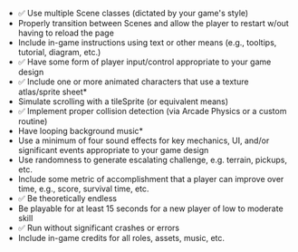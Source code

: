 * ✅ Use multiple Scene classes (dictated by your game's style)
* Properly transition between Scenes and allow the player to restart w/out having to reload the page
* Include in-game instructions using text or other means (e.g., tooltips, tutorial, diagram, etc.)
* ✅ Have some form of player input/control appropriate to your game design
* ✅ Include one or more animated characters that use a texture atlas/sprite sheet*
* Simulate scrolling with a tileSprite (or equivalent means)
* ✅ Implement proper collision detection (via Arcade Physics or a custom routine)
* Have looping background music*
* Use a minimum of four sound effects for key mechanics, UI, and/or significant events appropriate to your game design
* Use randomness to generate escalating challenge, e.g. terrain, pickups, etc.
* Include some metric of accomplishment that a player can improve over time, e.g., score, survival time, etc.
* ✅ Be theoretically endless
* Be playable for at least 15 seconds for a new player of low to moderate skill
* ✅ Run without significant crashes or errors
* Include in-game credits for all roles, assets, music, etc.
